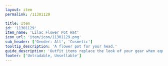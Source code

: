 ```yaml
---
layout: item
permalink: /11301129

title: Item
id: '11301129'
item_name: 'Lilac Flower Pot Hat'
icon_url: 'item/icon/11301129.png'
sub_header: ['Gender: All', 'Cosmetic']
tooltip_description: 'A flower pot for your head.'
guide_description: 'Outfit items replace the look of your gear when equipped.'
footer: ['Untradable, Unsellable']
---
```

